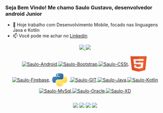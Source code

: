 ### Seja Bem Vindo! Me chamo Saulo Gustavo, desenvolvedor android Junior


- 🔭 Hoje trabalho com Desenvolvimento Mobile, focado nas linguagens Java e Kotlin
- 📫  Você pode me achar no <a href="https://www.linkedin.com/in/saulo-gustavo-a79262191/">Linkedin</a>
<div align="center">
<a href="https://github.com/SauloGustavoDev">
  <img height="180em" src="https://github-readme-stats.vercel.app/api?username=SauloGustavoDev&show_icons=true&theme=chartreuse-dark&include_all_commits=true&count_private=true"/>
  <img height="180em" src="https://github-readme-stats.vercel.app/api/top-langs/?username=SauloGustavoDev&layout=compact&langs_count=7&theme=chartreuse-dark"/>

</div>
<div align="center">
<div style="display: inline_block"><br>
  <img align="center" alt="Saulo-Android" height="50" width="60" src="https://cdn.jsdelivr.net/gh/devicons/devicon/icons/android/android-plain-wordmark.svg">
  <img align="center" alt="Saulo-Bootstrap" height="50" width="60" src="https://cdn.jsdelivr.net/gh/devicons/devicon/icons/bootstrap/bootstrap-original.svg">
  <img align="center" alt="Saulo-CSSt" height="50" width="60" src="https://cdn.jsdelivr.net/gh/devicons/devicon/icons/css3/css3-original.svg">
  <img align="center" alt="Saulo-HTML" height="50" width="60" src="https://raw.githubusercontent.com/devicons/devicon/master/icons/html5/html5-original.svg">
  <img align="center" alt="Saulo-Firebase" height="50" width="60" src="https://cdn.jsdelivr.net/gh/devicons/devicon/icons/firebase/firebase-plain-wordmark.svg">
  <img align="center" alt="Saulo-Python" height="50" width="60" src="https://raw.githubusercontent.com/devicons/devicon/master/icons/python/python-original.svg">
  <img align="center" alt="Saulo-GIT" height="50" width="60" src="https://cdn.jsdelivr.net/gh/devicons/devicon/icons/git/git-original.svg"> 
  <img align="center" alt="Saulo-Java" height="50" width="60" src="https://cdn.jsdelivr.net/gh/devicons/devicon/icons/java/java-original.svg">
  <img align="center" alt="Saulo-Kotlin" height="50" width="60" src="https://cdn.jsdelivr.net/gh/devicons/devicon/icons/kotlin/kotlin-original.svg">
  <img align="center" alt="Saulo-MySql" height="50" width="60" src="https://cdn.jsdelivr.net/gh/devicons/devicon/icons/mysql/mysql-original.svg">
  <img align="center" alt="Saulo-Oracle" height="50" width="60" src="https://cdn.jsdelivr.net/gh/devicons/devicon/icons/oracle/oracle-original.svg">
  <img align="center" alt="Saulo-XD" height="50" width="60" src="https://cdn.jsdelivr.net/gh/devicons/devicon/icons/xd/xd-plain.svg">
</div>

##
<div align="center">
<div> 
  <a href="https://www.instagram.com/saulo.gst/" target="_blank"><img src="https://img.shields.io/badge/-Instagram-%23E4405F?style=for-the-badge&logo=instagram&logoColor=white" target="_blank"></a>
 	<a href="https://www.twitch.tv/saulo0100" target="_blank"><img src="https://img.shields.io/badge/Twitch-9146FF?style=for-the-badge&logo=twitch&logoColor=white" target="_blank"></a>
  <a href = "mailto:saulo0100@outlook.com"><img src="https://img.shields.io/badge/-Gmail-%23333?style=for-the-badge&logo=gmail&logoColor=white" target="_blank"></a>
  <a href="https://www.linkedin.com/in/saulo-gustavo-a79262191/" target="_blank"><img src="https://img.shields.io/badge/-LinkedIn-%230077B5?style=for-the-badge&logo=linkedin&logoColor=white" target="_blank"></a> 
  
</div>
